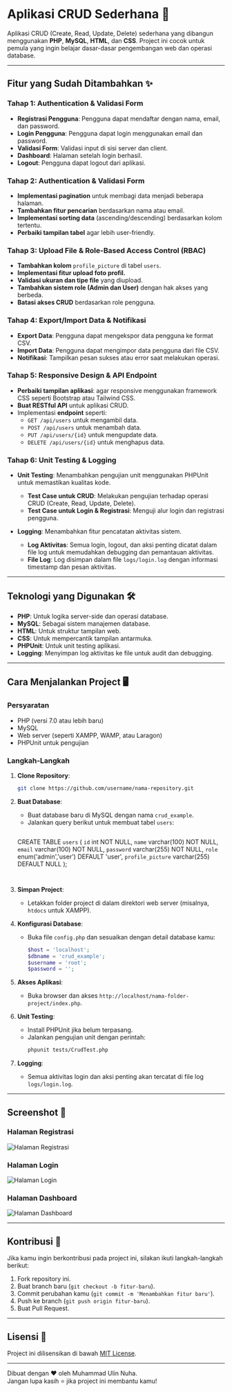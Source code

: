 # Aplikasi CRUD Sederhana 🚀

Aplikasi CRUD (Create, Read, Update, Delete) sederhana yang dibangun menggunakan **PHP**, **MySQL**, **HTML**, dan **CSS**. Project ini cocok untuk pemula yang ingin belajar dasar-dasar pengembangan web dan operasi database.

---

## Fitur yang Sudah Ditambahkan ✨

### **Tahap 1: Authentication & Validasi Form**
- **Registrasi Pengguna**: Pengguna dapat mendaftar dengan nama, email, dan password.
- **Login Pengguna**: Pengguna dapat login menggunakan email dan password.
- **Validasi Form**: Validasi input di sisi server dan client.
- **Dashboard**: Halaman setelah login berhasil.
- **Logout**: Pengguna dapat logout dari aplikasi.

### **Tahap 2: Authentication & Validasi Form**
- **Implementasi pagination** untuk membagi data menjadi beberapa halaman.
- **Tambahkan fitur pencarian** berdasarkan nama atau email.
- **Implementasi sorting data** (ascending/descending) berdasarkan kolom tertentu.
- **Perbaiki tampilan tabel** agar lebih user-friendly.

### **Tahap 3: Upload File & Role-Based Access Control (RBAC)**
- **Tambahkan kolom** `profile_picture` di tabel `users`.
- **Implementasi fitur upload foto profil.**
- **Validasi ukuran dan tipe file** yang diupload.
- **Tambahkan sistem role (Admin dan User)** dengan hak akses yang berbeda.
- **Batasi akses CRUD** berdasarkan role pengguna.

### **Tahap 4: Export/Import Data & Notifikasi**
- **Export Data**: Pengguna dapat mengekspor data pengguna ke format CSV.
- **Import Data**: Pengguna dapat mengimpor data pengguna dari file CSV.
- **Notifikasi**: Tampilkan pesan sukses atau error saat melakukan operasi.

### **Tahap 5: Responsive Design & API Endpoint**
- **Perbaiki tampilan aplikasi**: agar responsive menggunakan framework CSS seperti Bootstrap atau Tailwind CSS.
- **Buat RESTful API** untuk aplikasi CRUD.
- Implementasi **endpoint** seperti:
    - `GET /api/users` untuk mengambil data.
    - `POST /api/users` untuk menambah data.
    - `PUT /api/users/{id}` untuk mengupdate data.
    - `DELETE /api/users/{id}` untuk menghapus data.

### **Tahap 6: Unit Testing & Logging**
- **Unit Testing**: Menambahkan pengujian unit menggunakan PHPUnit untuk memastikan kualitas kode.
    - **Test Case untuk CRUD**: Melakukan pengujian terhadap operasi CRUD (Create, Read, Update, Delete).
    - **Test Case untuk Login & Registrasi**: Menguji alur login dan registrasi pengguna.
  
- **Logging**: Menambahkan fitur pencatatan aktivitas sistem.
    - **Log Aktivitas**: Semua login, logout, dan aksi penting dicatat dalam file log untuk memudahkan debugging dan pemantauan aktivitas.
    - **File Log**: Log disimpan dalam file `logs/login.log` dengan informasi timestamp dan pesan aktivitas.

---

## Teknologi yang Digunakan 🛠️

- **PHP**: Untuk logika server-side dan operasi database.
- **MySQL**: Sebagai sistem manajemen database.
- **HTML**: Untuk struktur tampilan web.
- **CSS**: Untuk mempercantik tampilan antarmuka.
- **PHPUnit**: Untuk unit testing aplikasi.
- **Logging**: Menyimpan log aktivitas ke file untuk audit dan debugging.

---

## Cara Menjalankan Project 🖥️

### Persyaratan
- PHP (versi 7.0 atau lebih baru)
- MySQL
- Web server (seperti XAMPP, WAMP, atau Laragon)
- PHPUnit untuk pengujian

### Langkah-Langkah
1. **Clone Repository**:
   ```bash
   git clone https://github.com/username/nama-repository.git
   ```

2. **Buat Database**:
   - Buat database baru di MySQL dengan nama `crud_example`.
   - Jalankan query berikut untuk membuat tabel `users`:
      ```sql
   CREATE TABLE `users` (
   `id` int NOT NULL,
   `name` varchar(100) NOT NULL,
   `email` varchar(100) NOT NULL,
   `password` varchar(255) NOT NULL,
   `role` enum('admin','user') DEFAULT 'user',
   `profile_picture` varchar(255) DEFAULT NULL
   );
      ```


3. **Simpan Project**:
   - Letakkan folder project di dalam direktori web server (misalnya, `htdocs` untuk XAMPP).

4. **Konfigurasi Database**:
   - Buka file `config.php` dan sesuaikan dengan detail database kamu:
     ```php
     $host = 'localhost';
     $dbname = 'crud_example';
     $username = 'root';
     $password = '';
     ```

5. **Akses Aplikasi**:
   - Buka browser dan akses `http://localhost/nama-folder-project/index.php`.

6. **Unit Testing**:
   - Install PHPUnit jika belum terpasang.
   - Jalankan pengujian unit dengan perintah:
     ```bash
     phpunit tests/CrudTest.php
     ```

7. **Logging**:
   - Semua aktivitas login dan aksi penting akan tercatat di file log `logs/login.log`.

---

## Screenshot 📸

### Halaman Registrasi
![Halaman Registrasi](screenshots/register.png)

### Halaman Login
![Halaman Login](screenshots/login.png)

### Halaman Dashboard
![Halaman Dashboard](screenshots/dashboard.png)

---

## Kontribusi 🤝

Jika kamu ingin berkontribusi pada project ini, silakan ikuti langkah-langkah berikut:
1. Fork repository ini.
2. Buat branch baru (`git checkout -b fitur-baru`).
3. Commit perubahan kamu (`git commit -m 'Menambahkan fitur baru'`).
4. Push ke branch (`git push origin fitur-baru`).
5. Buat Pull Request.

---

## Lisensi 📜

Project ini dilisensikan di bawah [MIT License](LICENSE).

---

Dibuat dengan ❤️ oleh Muhammad Ulin Nuha.  
Jangan lupa kasih ⭐ jika project ini membantu kamu!